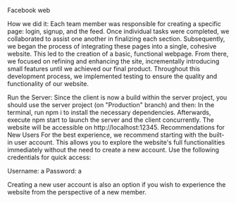 Facebook web

How we did it:
Each team member was responsible for creating a specific page: login, signup, and the feed. Once individual tasks were completed, we collaborated to assist one another in finalizing each section. Subsequently, we began the process of integrating these pages into a single, cohesive website. This led to the creation of a basic, functional webpage. From there, we focused on refining and enhancing the site, incrementally introducing small features until we achieved our final product. Throughout this development process, we implemented testing to ensure the quality and functionality of our website.

Run the Server:
Since the client is now a build within the server project, you should use the server project (on "Production" branch) and then:
In the terminal, run npm i to install the necessary dependencies.
Afterwards, execute npm start to launch the server and the client concurrently.
The website will be accessible on http://localhost:12345.
Recommendations for New Users
For the best experience, we recommend starting with the built-in user account. This allows you to explore the website's full functionalities immediately without the need to create a new account. Use the following credentials for quick access:

Username: a
Password: a

Creating a new user account is also an option if you wish to experience the website from the perspective of a new member.